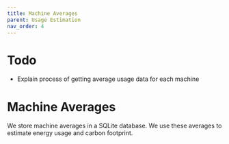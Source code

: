 ```yaml
---
title: Machine Averages
parent: Usage Estimation
nav_order: 4
---
```


# Todo
* Explain process of getting average usage data for each machine

# Machine Averages
We store machine averages in a SQLite database. We use these averages to estimate energy usage and carbon footprint.